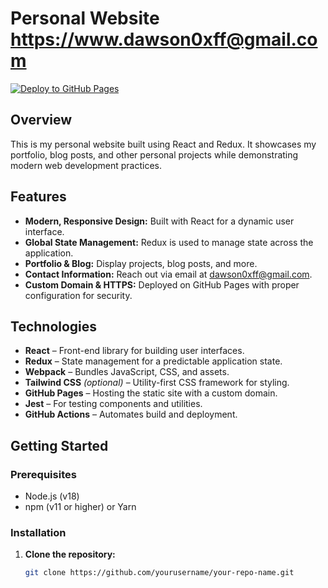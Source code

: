 # Personal Website https://www.dawson0xff@gmail.com

[![Deploy to GitHub Pages](https://github.com/he1l0world/suyang.github.io/actions/workflows/node.js.yml/badge.svg?branch=main)](https://github.com/he1l0world/suyang.github.io/actions/workflows/node.js.yml)

## Overview

This is my personal website built using React and Redux. It showcases my
portfolio, blog posts, and other personal projects while demonstrating modern
web development practices.

## Features

- **Modern, Responsive Design:** Built with React for a dynamic user interface.
- **Global State Management:** Redux is used to manage state across the
  application.
- **Portfolio & Blog:** Display projects, blog posts, and more.
- **Contact Information:** Reach out via email at
  [dawson0xff@gmail.com](mailto:dawson0xff@gmail.com).
- **Custom Domain & HTTPS:** Deployed on GitHub Pages with proper configuration
  for security.

## Technologies

- **React** – Front-end library for building user interfaces.
- **Redux** – State management for a predictable application state.
- **Webpack** – Bundles JavaScript, CSS, and assets.
- **Tailwind CSS** _(optional)_ – Utility-first CSS framework for styling.
- **GitHub Pages** – Hosting the static site with a custom domain.
- **Jest** – For testing components and utilities.
- **GitHub Actions** – Automates build and deployment.

## Getting Started

### Prerequisites

- Node.js (v18)
- npm (v11 or higher) or Yarn

### Installation

1. **Clone the repository:**

   ```bash
   git clone https://github.com/yourusername/your-repo-name.git
   ```
